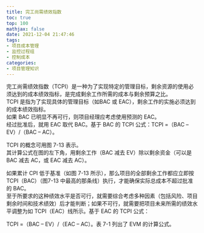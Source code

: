 ```yaml
---
title: 完工尚需绩效指数
toc: true
top: 100
mathjax: false
date: 2021-12-04 21:47:46
tags:
- 项目成本管理
- 监控过程组
- 控制成本
categories:
- 项目管理知识
---
```

完工尚需绩效指数（TCPI）是一种为了实现特定的管理目标，剩余资源的使用必须达到的成本绩效指标，是完成剩余工作所需的成本与剩余预算之比。  
TCPI 是指为了实现具体的管理目标（如BAC 或 EAC），剩余工作的实施必须达到的成本绩效指标。  
如果 BAC 已明显不再可行，则项目经理应考虑使用预测的 EAC。  
经过批准后，就用 EAC 取代 BAC。基于 BAC 的 TCPI 公式：TCPI =（BAC –EV）/（BAC – AC）。

TCPI 的概念可用图 7-13 表示。  
其计算公式在图的左下角，用剩余工作（BAC 减去 EV）除以剩余资金（可以是 BAC 减去 AC，或 EAC 减去 AC）。

如果累计 CPI 低于基准（如图 7-13 所示），那么项目的全部剩余工作都应立即按 TCPI（BAC）（图7-13 中最高的那条线）执行，才能确保实际总成本不超过批准的 BAC。  
至于所要求的这种绩效水平是否可行，就需要综合考虑多种因素（包括风险、项目剩余时间和技术绩效）后才能判断；如果不可行，就需要把项目未来所需的绩效水平调整为如 TCPI（EAC）线所示。基于 EAC 的 TCPI 公式：

TCPI =（BAC – EV）/（EAC – AC）。表 7-1 列出了 EVM 的计算公式。
